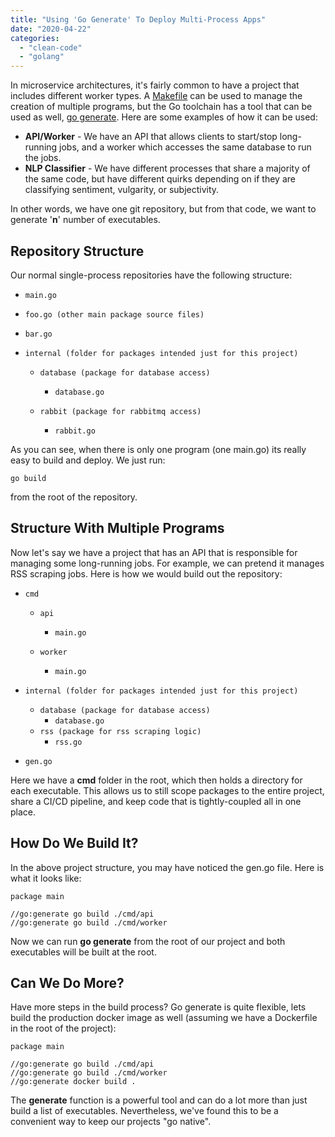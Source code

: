 ```yaml
---
title: "Using 'Go Generate' To Deploy Multi-Process Apps"
date: "2020-04-22"
categories: 
  - "clean-code"
  - "golang"
---
```


In microservice architectures, it's fairly common to have a project that includes different worker types. A [Makefile](https://en.wikipedia.org/wiki/Makefile) can be used to manage the creation of multiple programs, but the Go toolchain has a tool that can be used as well, [go generate](https://blog.golang.org/generate). Here are some examples of how it can be used:

- **API/Worker** - We have an API that allows clients to start/stop long-running jobs, and a worker which accesses the same database to run the jobs.
- **NLP Classifier** - We have different processes that share a majority of the same code, but have different quirks depending on if they are classifying sentiment, vulgarity, or subjectivity.

In other words, we have one git repository, but from that code, we want to generate '**n**' number of executables.

## Repository Structure

Our normal single-process repositories have the following structure:

- `main.go`
- `foo.go (other main package source files)`
- `bar.go`
- `internal (folder for packages intended just for this project)`
    
    - `database (package for database access)`
        - `database.go`
    
    - `rabbit (package for rabbitmq access)`
        - `rabbit.go`  
            

As you can see, when there is only one program (one main.go) its really easy to build and deploy. We just run:

```
go build
```

from the root of the repository.

## Structure With Multiple Programs

Now let's say we have a project that has an API that is responsible for managing some long-running jobs. For example, we can pretend it manages RSS scraping jobs. Here is how we would build out the repository:

- `cmd`
    
    - `api`
        - `main.go`
    
    - `worker`
        - `main.go`
- `internal (folder for packages intended just for this project)`
    - `database (package for database access)`
        - `database.go`
    - `rss (package for rss scraping logic)`
        - `rss.go`
- `gen.go`

Here we have a **cmd** folder in the root, which then holds a directory for each executable. This allows us to still scope packages to the entire project, share a CI/CD pipeline, and keep code that is tightly-coupled all in one place.

## How Do We Build It?

In the above project structure, you may have noticed the gen.go file. Here is what it looks like:

```
package main

//go:generate go build ./cmd/api
//go:generate go build ./cmd/worker
```

Now we can run **go generate** from the root of our project and both executables will be built at the root.

## Can We Do More?

Have more steps in the build process? Go generate is quite flexible, lets build the production docker image as well (assuming we have a Dockerfile in the root of the project):

```
package main

//go:generate go build ./cmd/api
//go:generate go build ./cmd/worker
//go:generate docker build .
```

The **generate** function is a powerful tool and can do a lot more than just build a list of executables. Nevertheless, we've found this to be a convenient way to keep our projects "go native".
